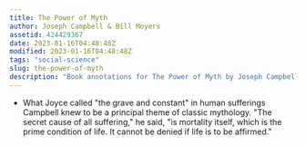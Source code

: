 ```yaml
---
title: The Power of Myth
author: Joseph Campbell & Bill Moyers
assetid: 424429367
date: 2023-01-16T04:48:48Z
modified: 2023-01-16T04:48:48Z
tags: "social-science"
slug: the-power-of-myth
description: "Book annotations for The Power of Myth by Joseph Campbell & Bill Moyers"
---
```


*  What Joyce called "the grave and constant" in human sufferings Campbell knew to be a principal theme of classic mythology. "The secret cause of all suffering," he said, "is mortality itself, which is the prime condition of life. It cannot be denied if life is to be affirmed."


